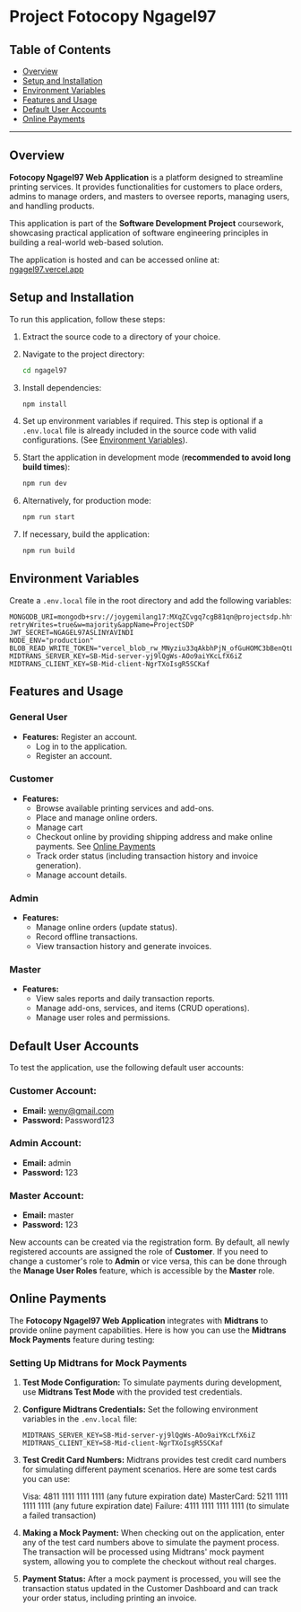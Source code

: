 # Project Fotocopy Ngagel97
## Table of Contents

- [Overview](#overview)
- [Setup and Installation](#setup-and-installation)
- [Environment Variables](#environment-variables)
- [Features and Usage](#features-and-usage)
- [Default User Accounts](#default-user-accounts)
- [Online Payments](#online-payments)

---

## Overview

**Fotocopy Ngagel97 Web Application** is a platform designed to streamline printing services. It provides functionalities for customers to place orders, admins to manage orders, and masters to oversee reports, managing users, and handling products.

This application is part of the **Software Development Project** coursework, showcasing practical application of software engineering principles in building a real-world web-based solution.

The application is hosted and can be accessed online at: [ngagel97.vercel.app](https://ngagel97.vercel.app)


## Setup and Installation

To run this application, follow these steps:

1. Extract the source code to a directory of your choice.

2. Navigate to the project directory:

   ```bash
   cd ngagel97
   ```

3. Install dependencies:

   ```bash
   npm install
   ```

4. Set up environment variables if required. This step is optional if a `.env.local` file is already included in the source code with valid configurations. (See [Environment Variables](#environment-variables)).

5. Start the application in development mode (**recommended to avoid long build times**):

   ```bash
   npm run dev
   ```

6. Alternatively, for production mode:

   ```bash
   npm run start
   ```

7. If necessary, build the application:

   ```bash
   npm run build
   ```

## Environment Variables

Create a `.env.local` file in the root directory and add the following variables:

```env
MONGODB_URI=mongodb+srv://joygemilang17:MXqZCvgq7cgB81qn@projectsdp.hhfrd.mongodb.net/ngagel97?retryWrites=true&w=majority&appName=ProjectSDP
JWT_SECRET=NGAGEL97ASLINYAVINDI
NODE_ENV="production"
BLOB_READ_WRITE_TOKEN="vercel_blob_rw_MNyziu33qAkbhPjN_ofGuHOMC3bBenQtLSHvI6e0aqGWAo0"
MIDTRANS_SERVER_KEY=SB-Mid-server-yj9lQgWs-AOo9aiYKcLfX6iZ
MIDTRANS_CLIENT_KEY=SB-Mid-client-NgrTXoIsgR5SCKaf
```

## Features and Usage

### General User
- **Features:**
Register an account.
  - Log in to the application.
  - Register an account.
  
### Customer
- **Features:**
  - Browse available printing services and add-ons.
  - Place and manage online orders.
  - Manage cart
  - Checkout online by providing shipping address and make online payments. See [Online Payments](#online-payments)
  - Track order status (including transaction history and invoice generation).
  - Manage account details.

### Admin
- **Features:**
  - Manage online orders (update status).
  - Record offline transactions.
  - View transaction history and generate invoices.

### Master
- **Features:**
  - View sales reports and daily transaction reports.
  - Manage add-ons, services, and items (CRUD operations).
  - Manage user roles and permissions.

## Default User Accounts

To test the application, use the following default user accounts:

### Customer Account:
- **Email:** weny@gmail.com
- **Password:** Password123

### Admin Account:
- **Email:** admin
- **Password:** 123

### Master Account:
- **Email:** master
- **Password:** 123

New accounts can be created via the registration form. By default, all newly registered accounts are assigned the role of **Customer**. If you need to change a customer's role to **Admin** or vice versa, this can be done through the **Manage User Roles** feature, which is accessible by the **Master** role.


## Online Payments

The **Fotocopy Ngagel97 Web Application** integrates with **Midtrans** to provide online payment capabilities. Here is how you can use the **Midtrans Mock Payments** feature during testing:

### Setting Up Midtrans for Mock Payments

1. **Test Mode Configuration:**
   To simulate payments during development, use **Midtrans Test Mode** with the provided test credentials.

2. **Configure Midtrans Credentials:**
   Set the following environment variables in the `.env.local` file:

   ```env
   MIDTRANS_SERVER_KEY=SB-Mid-server-yj9lQgWs-AOo9aiYKcLfX6iZ
   MIDTRANS_CLIENT_KEY=SB-Mid-client-NgrTXoIsgR5SCKaf

3. **Test Credit Card Numbers:**
   Midtrans provides test credit card numbers for simulating different payment scenarios. Here are some test cards you can use:

   Visa: 4811 1111 1111 1111 (any future expiration date)
   MasterCard: 5211 1111 1111 1111 (any future expiration date)
   Failure: 4111 1111 1111 1111 (to simulate a failed transaction)

3. **Making a Mock Payment:**
   When checking out on the application, enter any of the test card numbers above to simulate the payment process. The transaction will be processed using Midtrans' mock payment system, allowing you to complete the checkout without real charges.

3. **Payment Status:**
   After a mock payment is processed, you will see the transaction status updated in the Customer Dashboard and can track your order status, including printing an invoice.